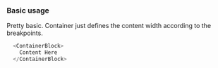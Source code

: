 ### Basic usage
Pretty basic. Container just defines the content width according to the
breakpoints.
```js
  <ContainerBlock>
    Content Here
  </ContainerBlock>
```
